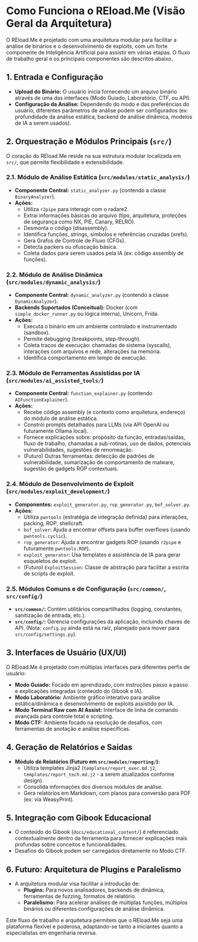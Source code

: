 # Como Funciona o REload.Me (Visão Geral da Arquitetura)

O REload.Me é projetado com uma arquitetura modular para facilitar a análise de binários e o desenvolvimento de exploits, com um forte componente de Inteligência Artificial para assistir em várias etapas. O fluxo de trabalho geral e os principais componentes são descritos abaixo.

## 1. Entrada e Configuração

*   **Upload do Binário:** O usuário inicia fornecendo um arquivo binário através de uma das interfaces (Modo Guiado, Laboratório, CTF, ou API).
*   **Configuração da Análise:** Dependendo do modo e das preferências do usuário, diferentes parâmetros de análise podem ser configurados (ex: profundidade da análise estática, backend de análise dinâmica, modelos de IA a serem usados).

## 2. Orquestração e Módulos Principais (`src/`)

O coração do REload.Me reside na sua estrutura modular localizada em `src/`, que permite flexibilidade e extensibilidade.

### 2.1. Módulo de Análise Estática (`src/modules/static_analysis/`)
*   **Componente Central:** `static_analyzer.py` (contendo a classe `BinaryAnalyzer`).
*   **Ações:**
    *   Utiliza `r2pipe` para interagir com o radare2.
    *   Extrai informações básicas do arquivo (tipo, arquitetura, proteções de segurança como NX, PIE, Canary, RELRO).
    *   Desmonta o código (disassembly).
    *   Identifica funções, strings, símbolos e referências cruzadas (xrefs).
    *   Gera Grafos de Controle de Fluxo (CFGs).
    *   Detecta packers ou ofuscação básica.
    *   Coleta dados para serem usados pela IA (ex: código assembly de funções).

### 2.2. Módulo de Análise Dinâmica (`src/modules/dynamic_analysis/`)
*   **Componente Central:** `dynamic_analyzer.py` (contendo a classe `DynamicAnalyzer`).
*   **Backends Suportados (Conceitual):** Docker (com `simple_docker_runner.py` ou lógica interna), Unicorn, Frida.
*   **Ações:**
    *   Executa o binário em um ambiente controlado e instrumentado (sandbox).
    *   Permite debugging (breakpoints, step-through).
    *   Coleta traços de execução: chamadas de sistema (syscalls), interações com arquivos e rede, alterações na memória.
    *   Identifica comportamento em tempo de execução.

### 2.3. Módulo de Ferramentas Assistidas por IA (`src/modules/ai_assisted_tools/`)
*   **Componente Central:** `function_explainer.py` (contendo `AIFunctionExplainer`).
*   **Ações:**
    *   Recebe código assembly (e contexto como arquitetura, endereço) do módulo de análise estática.
    *   Constrói prompts detalhados para LLMs (via API OpenAI ou futuramente Ollama local).
    *   Fornece explicações sobre: propósito da função, entradas/saídas, fluxo de trabalho, chamadas a sub-rotinas, uso de dados, potenciais vulnerabilidades, sugestões de renomeação.
    *   (Futuro) Outras ferramentas: detecção de padrões de vulnerabilidade, sumarização de comportamento de malware, sugestão de gadgets ROP contextuais.

### 2.4. Módulo de Desenvolvimento de Exploit (`src/modules/exploit_development/`)
*   **Componentes:** `exploit_generator.py`, `rop_generator.py`, `bof_solver.py`.
*   **Ações:**
    *   Utiliza `pwntools` (estratégia de integração definida) para interações, packing, ROP, shellcraft.
    *   `bof_solver`: Ajuda a encontrar offsets para buffer overflows (usando `pwntools.cyclic`).
    *   `rop_generator`: Ajuda a encontrar gadgets ROP (usando `r2pipe` e futuramente `pwntools.ROP`).
    *   `exploit_generator`: Usa templates e assistência de IA para gerar esqueletos de exploit.
    *   (Futuro) `ExploitSession`: Classe de abstração para facilitar a escrita de scripts de exploit.

### 2.5. Módulos Comuns e de Configuração (`src/common/`, `src/config/`)
*   **`src/common/`:** Contém utilitários compartilhados (logging, constantes, sanitização de entrada, etc.).
*   **`src/config/`:** Gerencia configurações da aplicação, incluindo chaves de API. (Nota: `config.py` ainda está na raiz, planejado para mover para `src/config/settings.py`).

## 3. Interfaces de Usuário (UX/UI)

O REload.Me é projetado com múltiplas interfaces para diferentes perfis de usuário:

*   **Modo Guiado:** Focado em aprendizado, com instruções passo a passo e explicações integradas (conteúdo do Gibook e IA).
*   **Modo Laboratório:** Ambiente gráfico interativo para análise estática/dinâmica e desenvolvimento de exploits assistido por IA.
*   **Modo Terminal Raw com AI Assist:** Interface de linha de comando avançada para controle total e scripting.
*   **Modo CTF:** Ambiente focado na resolução de desafios, com ferramentas de anotação e análise específicas.

## 4. Geração de Relatórios e Saídas

*   **Módulo de Relatórios (Futuro em `src/modules/reporting/`):**
    *   Utiliza templates Jinja2 (`templates/report_exec.md.j2`, `templates/report_tech.md.j2` - a serem atualizados conforme design).
    *   Consolida informações dos diversos módulos de análise.
    *   Gera relatórios em Markdown, com planos para conversão para PDF (ex: via WeasyPrint).

## 5. Integração com Gibook Educacional

*   O conteúdo do Gibook (`docs/educational_content/`) é referenciado contextualmente dentro da ferramenta para fornecer explicações mais profundas sobre conceitos e funcionalidades.
*   Desafios do Gibook podem ser carregados diretamente no Modo CTF.

## 6. Futuro: Arquitetura de Plugins e Paralelismo

*   A arquitetura modular visa facilitar a introdução de:
    *   **Plugins:** Para novos analisadores, backends de dinâmica, ferramentas de fuzzing, formatos de relatório.
    *   **Paralelismo:** Para acelerar análises de múltiplas funções, múltiplos binários ou diferentes configurações de análise dinâmica.

Este fluxo de trabalho e arquitetura permitem que o REload.Me seja uma plataforma flexível e poderosa, adaptando-se tanto a iniciantes quanto a especialistas em engenharia reversa.
